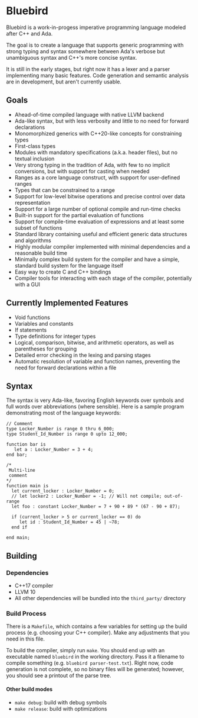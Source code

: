 # Bluebird

Bluebird is a work-in-progess imperative programming language modeled after C++ and Ada.

The goal is to create a language that supports generic programming with strong typing and syntax somewhere between Ada's
verbose but unambiguous syntax and C++'s more concise syntax.

It is still in the early stages, but right now it has a lexer and a parser implementing many basic features. Code generation and semantic analysis are in development, but aren't currently usable.

## Goals

- Ahead-of-time compiled language with native LLVM backend
- Ada-like syntax, but with less verbosity and little to no need for forward declarations
- Monomorphized generics with C++20-like concepts for constraining types
- First-class types
- Modules with mandatory specifications (a.k.a. header files), but no textual inclusion
- Very strong typing in the tradition of Ada, with few to no implicit conversions, but
with support for casting when needed
- Ranges as a core language construct, with support for user-defined ranges
- Types that can be constrained to a range
- Support for low-level bitwise operations and precise control over data representation
- Support for a large number of optional compile and run-time checks
- Built-in support for the partial evaluation of functions
- Support for compile-time evaluation of expressions and at least some subset of functions
- Standard library containing useful and efficient generic data structures and algorithms
- Highly modular compiler implemented with minimal dependencies and a reasonable build time
- Minimally complex build system for the compiler and have a simple, standard build
system for the language itself
- Easy way to create C and C++ bindings
- Compiler tools for interacting with each stage of the compiler, potentially with a GUI

## Currently Implemented Features

- Void functions
- Variables and constants
- If statements
- Type definitions for integer types
- Logical, comparison, bitwise, and arithmetic operators, as well as parentheses for grouping
- Detailed error checking in the lexing and parsing stages
- Automatic resolution of variable and function names, preventing the need for forward declarations within a file

## Syntax

The syntax is very Ada-like, favoring English keywords over symbols and full words over abbreviations (where sensible). Here is a sample
program demonstrating most of the language keywords:

```
// Comment
type Locker_Number is range 0 thru 6_000;
type Student_Id_Number is range 0 upto 12_000;

function bar is
   let a : Locker_Number = 3 + 4;
end bar;

/*
 Multi-line
 comment
*/
function main is
  let current_locker : Locker_Number = 0;
  // let locker2 : Locker_Number = -1; // Will not compile; out-of-range
  let foo : constant Locker_Number = 7 + 90 + 89 * (67 - 90 + 87);

  if (current_locker > 5 or current_locker == 0) do
     let id : Student_Id_Number = 45 | ~78;
  end if

end main;
```

## Building

### Dependencies

- C++17 compiler
- LLVM 10
- All other dependencies will be bundled into the `third_party/` directory

### Build Process

There is a `Makefile`, which contains a few variables for setting up the build process
(e.g. choosing your C++ compiler). Make any adjustments that you need in this file.

To build the compiler, simply run `make`. You should end up with an executable named
`bluebird` in the working directory. Pass it a filename to compile something
(e.g. `bluebird parser-test.txt`). Right now, code generation is not complete, so no
binary files will be generated; however, you should see a printout of the parse tree.

#### Other build modes

- `make debug`: build with debug symbols
- `make release`: build with optimizations